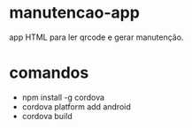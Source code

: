 # manutencao-app
app HTML para ler qrcode e gerar manutenção.

# comandos

* npm install -g cordova
* cordova platform add android
* cordova build
